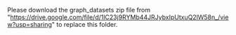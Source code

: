 
Please download the graph_datasets zip file from "https://drive.google.com/file/d/1lC23j9RYMb44JRJybxIpUtxuQ2lW58n_/view?usp=sharing" to replace this folder.
